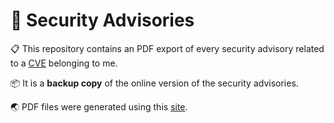 # 🐞 Security Advisories

📋 This repository contains an PDF export of every security advisory related to a [CVE](https://www.redhat.com/en/topics/security/what-is-cve) belonging to me.

📦 It is a **backup copy** of the online version of the security advisories.

🌏 PDF files were generated using this [site](https://www.sejda.com/html-to-pdf).
